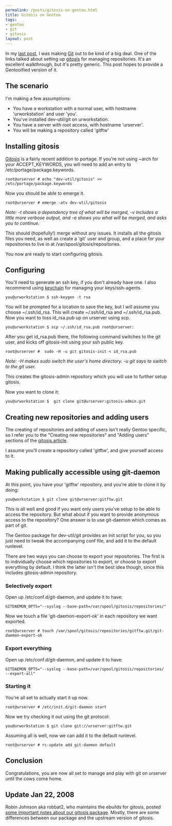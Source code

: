 ```yaml
--- 
permalink: /posts/gitosis-on-gentoo.html
title: Gitosis on Gentoo
tags: 
- gentoo
- git
- gitosis
layout: post
---
```

In my [last post](/posts/git-links-for-2007-01-05), I was making [Git](http://git.or.cz/) out to be kind of a big deal. One of the links talked about setting up [gitosis](http://scie.nti.st/2007/11/14/hosting-git-repositories-the-easy-and-secure-way) for managing repositories. It's an excellent walkthrough, but it's pretty generic. This post hopes to provide a Gentooified version of it.

## The scenario

I'm making a few assumptions:

 * You have a workstation with a normal user, with hostname 'urworkstation' and user 'you'.
 * You've installed dev-util/git on urworkstation.
 * You have a server with root access, with hostname 'urserver'.
 * You will be making a repository called 'gitftw'

## Installing gitosis

[Gitosis](http://scie.nti.st/2007/11/14/hosting-git-repositories-the-easy-and-secure-way) is a fairly recent addition to portage. If you're not using ~arch for your ACCEPT\_KEYWORDS, you will need to add an entry to /etc/portage/package.keywords.

    root@urserver # echo "dev-util/gitosis" >> /etc/portage/package.keywords

Now you should be able to emerge it.

    root@urserver # emerge -atv dev-util/gitosis

_Note: -t shows a dependency tree of what will be merged, -v includes a little more verbose output, and -a shows you what will be merged, and asks you to continue._

This should (hopefully!) merge without any issues. It installs all the gitosis files you need, as well as create a 'git' user and group, and a place for your repositories to live in at /var/spool/gitosis/repositories.

You now are ready to start configuring gitosis.

## Configuring

You'll need to generate an ssh key, if you don't already have one. I also recommend using [keychain](http://www.gentoo.org/proj/en/keychain/) for managing your keys/ssh-agents.

    you@urworkstation $ ssh-keygen -t rsa

You will be prompted for a location to save the key, but I will assume you choose ~/.ssh/id\_rsa. This will create ~/.ssh/id\_rsa and ~/.ssh/id\_rsa.pub. Now you want to toss id_rsa.pub up on urserver using scp.

    you@urworkstation $ scp ~/.ssh/id_rsa.pub root@urserver:
    
After you get id\_rsa.pub there, the following command switches to the git user, and kicks off gitosis-init using your ssh public key.
 
    root@urserver #  sudo -H -u git gitosis-init < id_rsa.pub

_Note: -H makes sudo switch the user's home directory. -u git says to switch to the git user._

This creates the gitosis-admin repository which you will use to further setup gitosis.

Now you want to clone it:

    you@urworkstation $  git clone git@urserver:gitosis-admin.git
    
## Creating new repositories and adding users

The creating of repositories and adding of users isn't really Gentoo specific, so I refer you to the "Creating new repositories" and "Adding users" sections of the [gitosis article](http://scie.nti.st/2007/11/14/hosting-git-repositories-the-easy-and-secure-way).

I assume you'll create a repository called 'gitftw', and give yourself access to it.
 
## Making publically accessible using git-daemon

At this point, you have your 'gitftw' repository, and you're able to clone it by doing:

    you@workstation $ git clone git@urserver:gitftw.git
    
This is all well and good if you want only users you've setup to be able to access the repository. But what about if you want to provide anonymous access to the repository? One answer is to use git-daemon which comes as part of git.

The Gentoo package for dev-util/git provides an init script for you, so you just need to tweak the accompanying conf file, and add it to the default runlevel.

There are two ways you can choose to export your repositories. The first is to individually choose which repositories to export, or choose to export everything by default. I think the latter isn't the best idea though, since this includes gitosis-admin repository.

### Selectively export

Open up /etc/conf.d/git-daemon, and update it to have:

    GITDAEMON_OPTS="--syslog --base-path=/var/spool/gitosis/repositories/"

Now we touch a file 'git-daemon-export-ok' in each repository we want exported.

    root@urserver # touch /var/spool/gitosis/repositories/gitftw.git/git-daemon-export-ok


### Export everything

Open up /etc/conf.d/git-daemon, and update it to have:

    GITDAEMON_OPTS="--syslog --base-path=/var/spool/gitosis/repositories/ --export-all"
    
### Starting it

You're all set to actually start it up now.

    root@urserver # /etc/init.d/git-daemon start
    
Now we try checking it out using the git protocol:

    you@urworkstation $ git clone git://urserver:gitftw.git
   
Assuming all is well, now we can add it to the default runlevel.

    root@urserver # rc-update add git-daemon default
    
## Conclusion

Congratulations, you are now all set to manage and play with git on urserver until the cows come home.

## Update Jan 22, 2008

Robin Johnson aka robbat2, who maintains the ebuilds for gitosis, posted [some important notes about our gitosis package](http://robbat2.livejournal.com/217665.html). Mostly, there are some differences between our package and the upstream version of gitosis.

